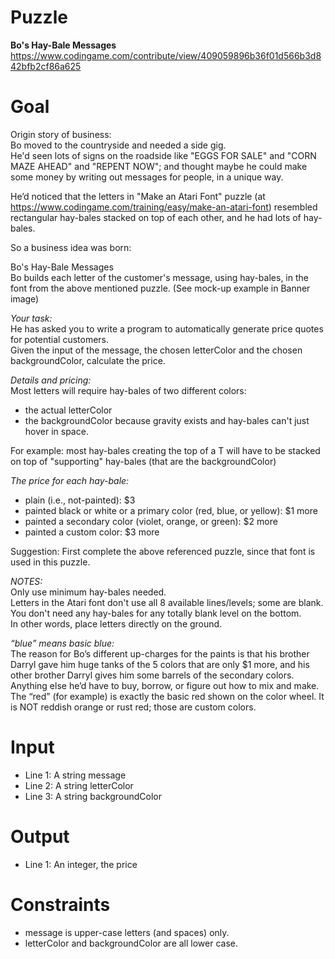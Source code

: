 # Puzzle
**Bo's Hay-Bale Messages** https://www.codingame.com/contribute/view/409059896b36f01d566b3d842bfb2cf86a625

# Goal
Origin story of business:  
Bo moved to the countryside and needed a side gig.  
He'd seen lots of signs on the roadside like "EGGS FOR SALE" and "CORN MAZE AHEAD" and "REPENT NOW"; and thought maybe he could make some money by writing out messages for people, in a unique way.

He’d noticed that the letters in "Make an Atari Font" puzzle (at https://www.codingame.com/training/easy/make-an-atari-font) resembled rectangular hay-bales stacked on top of each other, and he had lots of hay-bales.

So a business idea was born:

Bo's Hay-Bale Messages  
Bo builds each letter of the customer's message, using hay-bales, in the font from the above mentioned puzzle.
(See mock-up example in Banner image)

*Your task:*  
He has asked you to write a program to automatically generate price quotes for potential customers.  
Given the input of the message, the chosen letterColor and the chosen backgroundColor, calculate the price.

*Details and pricing:*  
Most letters will require hay-bales of two different colors:  
* the actual letterColor
* the backgroundColor because gravity exists and hay-bales can't just hover in space. 

For example: most hay-bales creating the top of a T will have to be stacked on top of "supporting" hay-bales (that are the backgroundColor)

*The price for each hay-bale:*  
* plain (i.e., not-painted): $3
* painted black or white or a primary color (red, blue, or yellow): $1 more
* painted a secondary color (violet, orange, or green): $2 more
* painted a custom color: $3 more

Suggestion: First complete the above referenced puzzle, since that font is used in this puzzle.

*NOTES:*  
Only use minimum hay-bales needed.  
Letters in the Atari font don't use all 8 available lines/levels; some are blank.  
You don't need any hay-bales for any totally blank level on the bottom.  
In other words, place letters directly on the ground.  

*“blue” means basic blue:*  
The reason for Bo’s different up-charges for the paints is that his brother Darryl gave him huge tanks of the 5 colors that are only $1 more, and his other brother Darryl gives him some barrels of the secondary colors. Anything else he’d have to buy, borrow, or figure out how to mix and make.  
The “red” (for example) is exactly the basic red shown on the color wheel. It is NOT reddish orange or rust red; those are custom colors.

# Input
* Line 1: A string message
* Line 2: A string letterColor
* Line 3: A string backgroundColor

# Output
* Line 1: An integer, the price

# Constraints
* message is upper-case letters (and spaces) only.
* letterColor and backgroundColor are all lower case.
